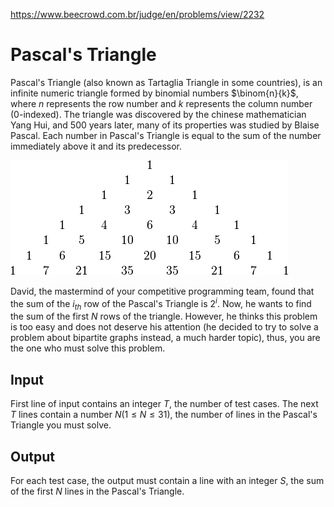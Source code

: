 https://www.beecrowd.com.br/judge/en/problems/view/2232

# Pascal's Triangle

Pascal's Triangle (also known as Tartaglia Triangle in some countries), is an
infinite numeric triangle formed by binomial numbers $\binom{n}{k}$, where $n$
represents the row number and $k$ represents the column number (0-indexed).
The triangle was discovered by the chinese mathematician Yang Hui, and 500
years later, many of its properties was studied by Blaise Pascal. Each number
in Pascal's Triangle is equal to the sum of the number immediately above it
and its predecessor.


![](imgs/UOJ_2232_a.webp)

David, the mastermind of your competitive programming team, found that the sum
of the $i_{th}$ row of the Pascal's Triangle is $2^i$. Now, he wants to find
the sum of the first $N$ rows of the triangle. However, he thinks this problem
is too easy and does not deserve his attention (he decided to try to solve a
problem about bipartite graphs instead, a much harder topic), thus, you are
the one who must solve this problem.

## Input

First line of input contains an integer $T$, the number of test cases. The
next $T$ lines contain a number $N (1 \leq N \leq 31)$, the number of lines in
the Pascal's Triangle you must solve.

## Output

For each test case, the output must contain a line with an integer $S$, the
sum of the first $N$ lines in the Pascal's Triangle.
